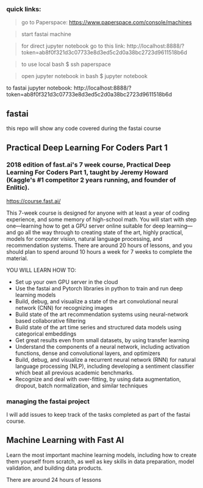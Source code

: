 ### quick links:
> go to Paperspace: https://www.paperspace.com/console/machines

> start fastai machine 

> for direct jupyter notebook go to this link: http://localhost:8888/?token=ab8f0f321d3c07733e8d3ed5c2d0a38bc2723d9611518b6d

> to use local bash $ ssh paperspace

> open jupyter notebook in bash $ jupyter notebook


to fastai jupyter notebook: http://localhost:8888/?token=ab8f0f321d3c07733e8d3ed5c2d0a38bc2723d9611518b6d


## fastai
this repo will show any code covered during the fastai course

## Practical Deep Learning For Coders Part 1
### 2018 edition of fast.ai's 7 week course, Practical Deep Learning For Coders Part 1, taught by Jeremy Howard (Kaggle's #1 competitor 2 years running, and founder of Enlitic).
 
https://course.fast.ai/
 
This 7-week course is designed for anyone with at least a year of coding experience, and some memory of high-school math. You will start with step one—learning how to get a GPU server online suitable for deep learning—and go all the way through to creating state of the art, highly practical, models for computer vision, natural language processing, and recommendation systems. There are around 20 hours of lessons, and you should plan to spend around 10 hours a week for 7 weeks to complete the material.
 
YOU WILL LEARN HOW TO:<br>
- Set up your own GPU server in the cloud
- Use the fastai and Pytorch libraries in python to train and run deep learning models
- Build, debug, and visualize a state of the art convolutional neural network (CNN) for recognizing images
- Build state of the art recommendation systems using neural-network based collaborative filtering
- Build state of the art time series and structured data models using categorical embeddings
- Get great results even from small datasets, by using transfer learning
- Understand the components of a neural network, including activation functions, dense and convolutional layers, and optimizers
- Build, debug, and visualize a recurrent neural network (RNN) for natural language processing (NLP), including developing a sentiment classifier which beat all previous academic benchmarks.
- Recognize and deal with over-fitting, by using data augmentation, dropout, batch normalization, and similar techniques

### managing the fastai project
I will add issues to keep track of the tasks completed as part of the fastai course.


## Machine Learning with Fast AI 
Learn the most important machine learning models, including how to create them yourself from scratch, as well as key skills in data preparation, model validation, and building data products.

There are around 24 hours of lessons
